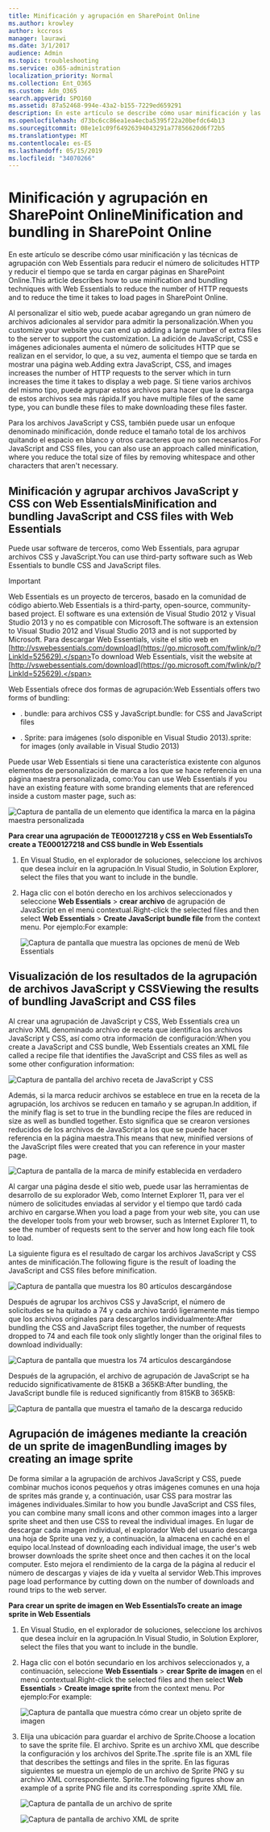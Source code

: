 ```yaml
---
title: Minificación y agrupación en SharePoint Online
ms.author: krowley
author: kccross
manager: laurawi
ms.date: 3/1/2017
audience: Admin
ms.topic: troubleshooting
ms.service: o365-administration
localization_priority: Normal
ms.collection: Ent_O365
ms.custom: Adm_O365
search.appverid: SPO160
ms.assetid: 87a52468-994e-43a2-b155-7229ed659291
description: En este artículo se describe cómo usar minificación y las técnicas de agrupación con Web Essentials para reducir el número de solicitudes HTTP y reducir el tiempo que se tarda en cargar páginas en SharePoint Online.
ms.openlocfilehash: d73bc6cc86ea1ea4ecba5395f22a20befdc64b13
ms.sourcegitcommit: 08e1e1c09f64926394043291a77856620d6f72b5
ms.translationtype: MT
ms.contentlocale: es-ES
ms.lasthandoff: 05/15/2019
ms.locfileid: "34070266"
---
```

# <a name="minification-and-bundling-in-sharepoint-online"></a><span data-ttu-id="af74f-103">Minificación y agrupación en SharePoint Online</span><span class="sxs-lookup"><span data-stu-id="af74f-103">Minification and bundling in SharePoint Online</span></span>

<span data-ttu-id="af74f-104">En este artículo se describe cómo usar minificación y las técnicas de agrupación con Web Essentials para reducir el número de solicitudes HTTP y reducir el tiempo que se tarda en cargar páginas en SharePoint Online.</span><span class="sxs-lookup"><span data-stu-id="af74f-104">This article describes how to use minification and bundling techniques with Web Essentials to reduce the number of HTTP requests and to reduce the time it takes to load pages in SharePoint Online.</span></span>
  
<span data-ttu-id="af74f-105">Al personalizar el sitio web, puede acabar agregando un gran número de archivos adicionales al servidor para admitir la personalización.</span><span class="sxs-lookup"><span data-stu-id="af74f-105">When you customize your website you can end up adding a large number of extra files to the server to support the customization.</span></span> <span data-ttu-id="af74f-106">La adición de JavaScript, CSS e imágenes adicionales aumenta el número de solicitudes HTTP que se realizan en el servidor, lo que, a su vez, aumenta el tiempo que se tarda en mostrar una página web.</span><span class="sxs-lookup"><span data-stu-id="af74f-106">Adding extra JavaScript, CSS, and images increases the number of HTTP requests to the server which in turn increases the time it takes to display a web page.</span></span> <span data-ttu-id="af74f-107">Si tiene varios archivos del mismo tipo, puede agrupar estos archivos para hacer que la descarga de estos archivos sea más rápida.</span><span class="sxs-lookup"><span data-stu-id="af74f-107">If you have multiple files of the same type, you can bundle these files to make downloading these files faster.</span></span>
  
<span data-ttu-id="af74f-108">Para los archivos JavaScript y CSS, también puede usar un enfoque denominado minificación, donde reduce el tamaño total de los archivos quitando el espacio en blanco y otros caracteres que no son necesarios.</span><span class="sxs-lookup"><span data-stu-id="af74f-108">For JavaScript and CSS files, you can also use an approach called minification, where you reduce the total size of files by removing whitespace and other characters that aren't necessary.</span></span>
  
## <a name="minification-and-bundling-javascript-and-css-files-with-web-essentials"></a><span data-ttu-id="af74f-109">Minificación y agrupar archivos JavaScript y CSS con Web Essentials</span><span class="sxs-lookup"><span data-stu-id="af74f-109">Minification and bundling JavaScript and CSS files with Web Essentials</span></span>

<span data-ttu-id="af74f-110">Puede usar software de terceros, como Web Essentials, para agrupar archivos CSS y JavaScript.</span><span class="sxs-lookup"><span data-stu-id="af74f-110">You can use third-party software such as Web Essentials to bundle CSS and JavaScript files.</span></span>
  
> [!IMPORTANT]
> <span data-ttu-id="af74f-111">Web Essentials es un proyecto de terceros, basado en la comunidad de código abierto.</span><span class="sxs-lookup"><span data-stu-id="af74f-111">Web Essentials is a third-party, open-source, community-based project.</span></span> <span data-ttu-id="af74f-112">El software es una extensión de Visual Studio 2012 y Visual Studio 2013 y no es compatible con Microsoft.</span><span class="sxs-lookup"><span data-stu-id="af74f-112">The software is an extension to Visual Studio 2012 and Visual Studio 2013 and is not supported by Microsoft.</span></span> <span data-ttu-id="af74f-113">Para descargar Web Essentials, visite el sitio web en [http://vswebessentials.com/download](https://go.microsoft.com/fwlink/p/?LinkId=525629).</span><span class="sxs-lookup"><span data-stu-id="af74f-113">To download Web Essentials, visit the website at [http://vswebessentials.com/download](https://go.microsoft.com/fwlink/p/?LinkId=525629).</span></span> 
  
<span data-ttu-id="af74f-114">Web Essentials ofrece dos formas de agrupación:</span><span class="sxs-lookup"><span data-stu-id="af74f-114">Web Essentials offers two forms of bundling:</span></span>
  
- <span data-ttu-id="af74f-115">. bundle: para archivos CSS y JavaScript</span><span class="sxs-lookup"><span data-stu-id="af74f-115">.bundle: for CSS and JavaScript files</span></span>
    
- <span data-ttu-id="af74f-116">. Sprite: para imágenes (solo disponible en Visual Studio 2013)</span><span class="sxs-lookup"><span data-stu-id="af74f-116">.sprite: for images (only available in Visual Studio 2013)</span></span>
    
<span data-ttu-id="af74f-117">Puede usar Web Essentials si tiene una característica existente con algunos elementos de personalización de marca a los que se hace referencia en una página maestra personalizada, como:</span><span class="sxs-lookup"><span data-stu-id="af74f-117">You can use Web Essentials if you have an existing feature with some branding elements that are referenced inside a custom master page, such as:</span></span>
  
![Captura de pantalla de un elemento que identifica la marca en la página maestra personalizada](media/3a6eba36-973d-482b-8556-a9394b8ba19f.png)
  
 <span data-ttu-id="af74f-119">**Para crear una agrupación de TE000127218 y CSS en Web Essentials**</span><span class="sxs-lookup"><span data-stu-id="af74f-119">**To create a TE000127218 and CSS bundle in Web Essentials**</span></span>
  
1. <span data-ttu-id="af74f-120">En Visual Studio, en el explorador de soluciones, seleccione los archivos que desea incluir en la agrupación.</span><span class="sxs-lookup"><span data-stu-id="af74f-120">In Visual Studio, in Solution Explorer, select the files that you want to include in the bundle.</span></span>
    
2. <span data-ttu-id="af74f-121">Haga clic con el botón derecho en los archivos seleccionados y seleccione **Web Essentials** \> **crear archivo** de agrupación de JavaScript en el menú contextual.</span><span class="sxs-lookup"><span data-stu-id="af74f-121">Right-click the selected files and then select **Web Essentials** \> **Create JavaScript bundle file** from the context menu.</span></span> <span data-ttu-id="af74f-122">Por ejemplo:</span><span class="sxs-lookup"><span data-stu-id="af74f-122">For example:</span></span> 
    
    ![Captura de pantalla que muestra las opciones de menú de Web Essentials](media/41aac84c-4538-4f78-b454-46e651f868a3.png)
  
## <a name="viewing-the-results-of-bundling-javascript-and-css-files"></a><span data-ttu-id="af74f-124">Visualización de los resultados de la agrupación de archivos JavaScript y CSS</span><span class="sxs-lookup"><span data-stu-id="af74f-124">Viewing the results of bundling JavaScript and CSS files</span></span>

<span data-ttu-id="af74f-125">Al crear una agrupación de JavaScript y CSS, Web Essentials crea un archivo XML denominado archivo de receta que identifica los archivos JavaScript y CSS, así como otra información de configuración:</span><span class="sxs-lookup"><span data-stu-id="af74f-125">When you create a JavaScript and CSS bundle, Web Essentials creates an XML file called a recipe file that identifies the JavaScript and CSS files as well as some other configuration information:</span></span> 
  
![Captura de pantalla del archivo receta de JavaScript y CSS](media/7ba891f8-52d8-467b-a0f6-b062dd1137a4.png)
  
<span data-ttu-id="af74f-127">Además, si la marca reducir archivos se establece en true en la receta de la agrupación, los archivos se reducen en tamaño y se agrupan.</span><span class="sxs-lookup"><span data-stu-id="af74f-127">In addition, if the minify flag is set to true in the bundling recipe the files are reduced in size as well as bundled together.</span></span> <span data-ttu-id="af74f-128">Esto significa que se crearon versiones reducidos de los archivos de JavaScript a los que se puede hacer referencia en la página maestra.</span><span class="sxs-lookup"><span data-stu-id="af74f-128">This means that new, minified versions of the JavaScript files were created that you can reference in your master page.</span></span>
  
![Captura de pantalla de la marca de minify establecida en verdadero](media/50523af2-6412-4117-ac3d-5bd26f6d562e.png)
  
<span data-ttu-id="af74f-130">Al cargar una página desde el sitio web, puede usar las herramientas de desarrollo de su explorador Web, como Internet Explorer 11, para ver el número de solicitudes enviadas al servidor y el tiempo que tardó cada archivo en cargarse.</span><span class="sxs-lookup"><span data-stu-id="af74f-130">When you load a page from your web site, you can use the developer tools from your web browser, such as Internet Explorer 11, to see the number of requests sent to the server and how long each file took to load.</span></span>
  
<span data-ttu-id="af74f-131">La siguiente figura es el resultado de cargar los archivos JavaScript y CSS antes de minificación.</span><span class="sxs-lookup"><span data-stu-id="af74f-131">The following figure is the result of loading the JavaScript and CSS files before minification.</span></span>
  
![Captura de pantalla que muestra los 80 artículos descargándose](media/e2df3912-1923-46e6-8cf2-3015a31554e1.png)
  
<span data-ttu-id="af74f-133">Después de agrupar los archivos CSS y JavaScript, el número de solicitudes se ha quitado a 74 y cada archivo tardó ligeramente más tiempo que los archivos originales para descargarlos individualmente:</span><span class="sxs-lookup"><span data-stu-id="af74f-133">After bundling the CSS and JavaScript files together, the number of requests dropped to 74 and each file took only slightly longer than the original files to download individually:</span></span>
  
![Captura de pantalla que muestra los 74 artículos descargándose](media/686c4387-70e8-4a74-9d45-059f33a91184.png)
  
<span data-ttu-id="af74f-135">Después de la agrupación, el archivo de agrupación de JavaScript se ha reducido significativamente de 815KB a 365KB:</span><span class="sxs-lookup"><span data-stu-id="af74f-135">After bundling, the JavaScript bundle file is reduced significantly from 815KB to 365KB:</span></span>
  
![Captura de pantalla que muestra el tamaño de la descarga reducido](media/5e7dbd98-faff-4f68-b320-108fb252e395.png)
  
## <a name="bundling-images-by-creating-an-image-sprite"></a><span data-ttu-id="af74f-137">Agrupación de imágenes mediante la creación de un sprite de imagen</span><span class="sxs-lookup"><span data-stu-id="af74f-137">Bundling images by creating an image sprite</span></span>

<span data-ttu-id="af74f-138">De forma similar a la agrupación de archivos JavaScript y CSS, puede combinar muchos iconos pequeños y otras imágenes comunes en una hoja de sprites más grande y, a continuación, usar CSS para mostrar las imágenes individuales.</span><span class="sxs-lookup"><span data-stu-id="af74f-138">Similar to how you bundle JavaScript and CSS files, you can combine many small icons and other common images into a larger sprite sheet and then use CSS to reveal the individual images.</span></span> <span data-ttu-id="af74f-139">En lugar de descargar cada imagen individual, el explorador Web del usuario descarga una hoja de Sprite una vez y, a continuación, la almacena en caché en el equipo local.</span><span class="sxs-lookup"><span data-stu-id="af74f-139">Instead of downloading each individual image, the user's web browser downloads the sprite sheet once and then caches it on the local computer.</span></span> <span data-ttu-id="af74f-140">Esto mejora el rendimiento de la carga de la página al reducir el número de descargas y viajes de ida y vuelta al servidor Web.</span><span class="sxs-lookup"><span data-stu-id="af74f-140">This improves page load performance by cutting down on the number of downloads and round trips to the web server.</span></span>
  
 <span data-ttu-id="af74f-141">**Para crear un sprite de imagen en Web Essentials**</span><span class="sxs-lookup"><span data-stu-id="af74f-141">**To create an image sprite in Web Essentials**</span></span>
  
1. <span data-ttu-id="af74f-142">En Visual Studio, en el explorador de soluciones, seleccione los archivos que desea incluir en la agrupación.</span><span class="sxs-lookup"><span data-stu-id="af74f-142">In Visual Studio, in Solution Explorer, select the files that you want to include in the bundle.</span></span>
    
2. <span data-ttu-id="af74f-143">Haga clic con el botón secundario en los archivos seleccionados y, a continuación, seleccione **Web Essentials** \> **crear Sprite de imagen** en el menú contextual.</span><span class="sxs-lookup"><span data-stu-id="af74f-143">Right-click the selected files and then select **Web Essentials** \> **Create image sprite** from the context menu.</span></span> <span data-ttu-id="af74f-144">Por ejemplo:</span><span class="sxs-lookup"><span data-stu-id="af74f-144">For example:</span></span> 
    
    ![Captura de pantalla que muestra cómo crear un objeto sprite de imagen](media/de0fe741-4ef7-4e3b-bafa-ef9f4822dac6.png)
  
3. <span data-ttu-id="af74f-146">Elija una ubicación para guardar el archivo de Sprite.</span><span class="sxs-lookup"><span data-stu-id="af74f-146">Choose a location to save the sprite file.</span></span> <span data-ttu-id="af74f-147">El archivo. Sprite es un archivo XML que describe la configuración y los archivos del Sprite.</span><span class="sxs-lookup"><span data-stu-id="af74f-147">The .sprite file is an XML file that describes the settings and files in the sprite.</span></span> <span data-ttu-id="af74f-148">En las figuras siguientes se muestra un ejemplo de un archivo de Sprite PNG y su archivo XML correspondiente. Sprite.</span><span class="sxs-lookup"><span data-stu-id="af74f-148">The following figures show an example of a sprite PNG file and its corresponding .sprite XML file.</span></span>
    
    ![Captura de pantalla de un archivo de sprite](media/0876bb2a-d1b9-4169-8e95-9c290d628d90.png)
  
    ![Captura de pantalla de archivo XML de sprite](media/d1f94776-280d-4d56-abb5-384f145d9989.png)
  

